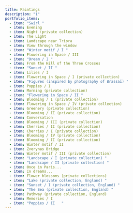 ```yaml
---
title: Paintings
description: "1"
portfolio_items:
  - item: "Swirl "
  - item: Evening
  - item: Night (private collection)
  - item: The Light
  - item: Landscape near Triora
  - item: View through the window
  - item: "Winter motif / I "
  - item: Flowering in Space / III
  - item: "Dream / I "
  - item: From the Hill of the Three Crosses
  - item: "Sunset / II "
  - item: Lilies / I
  - item: Flowering in Space / I (private collection)
  - item: "Figures (inspired by photography of Brassaï) "
  - item: Poppies / I
  - item: Morning (private collection)
  - item: "Flowering in Space / II "
  - item: Blooming / I (private collection)
  - item: Flowering in Space / IV (private collection)
  - item: Greenery (private collection)
  - item: Blooming / II (private collection)
  - item: Conversation
  - item: Blooming / III (private collection)
  - item: Cherries / II (private collection)
  - item: Cherries / I (private collection)
  - item: Blooming / IV (private collection)
  - item: Blooming / II (private collection)
  - item: Winter motif / II
  - item: Zverynas Bridge
  - item: Winter motif / III (private collection)
  - item: "Landscape / I (private collection) "
  - item: "Landscape / II (private collection) "
  - item: Once in Paris...
  - item: In dreams...
  - item: Flower blossoms (private collections)
  - item: "Lake (private collection, England) "
  - item: "Sunset / I (private collection, England) "
  - item: "The Sea (private collection, England) "
  - item: Pathway (private collection, England)
  - item: Memories / I
  - item: "Poppies / II   "
---
```

